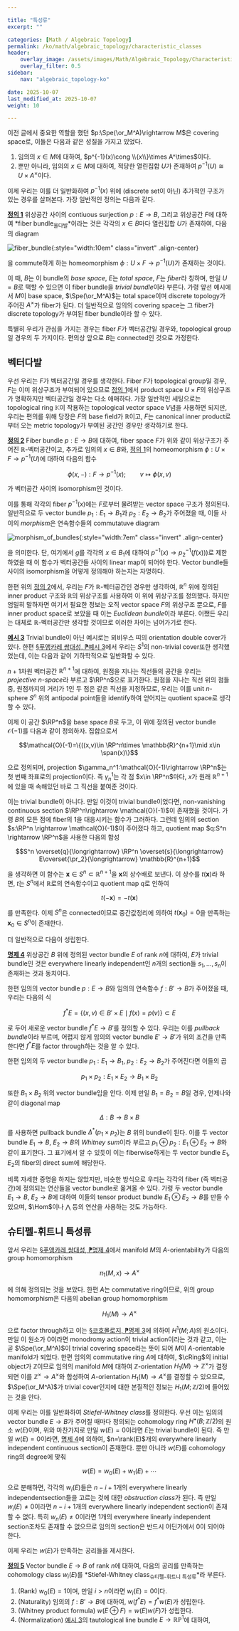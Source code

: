 ```yaml
---

title: "특성류"
excerpt: ""

categories: [Math / Algebraic Topology]
permalink: /ko/math/algebraic_topology/characteristic_classes
header:
    overlay_image: /assets/images/Math/Algebraic_Topology/Characteristic_classes.png
    overlay_filter: 0.5
sidebar: 
    nav: "algebraic_topology-ko"

date: 2025-10-07
last_modified_at: 2025-10-07
weight: 10

---
```


이전 글에서 중요한 역할을 했던 $p:\Spe(\or_M^A)\rightarrow M$은 covering space로, 이들은 다음과 같은 성질을 가지고 있었다. 

1. 임의의 $x\in M$에 대하여, $p^{-1}(x)\cong \\{x\\}\times A^\times$이다. 
2. 뿐만 아니라, 임의의 $x\in M$에 대하여, 적당한 열린집합 $U$가 존재하여 $p^{-1}(U)\cong U\times A^\times$이다.

이제 우리는 이를 더 일반화하여 $p^{-1}(x)$ 위에 (discrete set이 아닌) 추가적인 구조가 있는 경우를 살펴본다. 가장 일반적인 정의는 다음과 같다. 

<div class="definition" markdown="1">

<ins id="def1">**정의 1**</ins> 위상공간 사이의 contiuous surjection $p:E \rightarrow B$, 그리고 위상공간 $F$에 대하여 *fiber bundle<sub>올다발</sub>*이라는 것은 각각의 $x\in B$마다 열린집합 $U$가 존재하여, 다음의 diagram

![fiber_bundle](/assets/images/Math/Algebraic_Topology/Characteristic_classes-1.png){:style="width:10em" class="invert" .align-center}

을 commute하게 하는 homeomorphism $\phi:U\times F\rightarrow p^{-1}(U)$가 존재하는 것이다. 

</div>

이 때, $B$는 이 bundle의 *base space*, $E$는 *total space*, $F$는 *fiber*라 칭하며, 만일 $U=B$로 택할 수 있으면 이 fiber bundle을 *trivial bundle*이라 부른다. 가령 앞선 예시에서 $M$이 base space, $\Spe(\or_M^A)$는 total space이며 discrete topology가 주어진 $A^\times$가 fiber가 된다. 더 일반적으로 임의의 covering space는 그 fiber가 discrete topology가 부여된 fiber bundle이라 할 수 있다.

특별히 우리가 관심을 가지는 경우는 fiber $F$가 벡터공간일 경우와, topological group일 경우의 두 가지이다. 편의상 앞으로 $B$는 connected인 것으로 가정한다. 

## 벡터다발

우선 우리는 $F$가 벡터공간일 경우를 생각한다. Fiber $F$가 topological group일 경우, $F$는 이미 위상구조가 부여되어 있으므로 [정의 1](#def1)에서 product space $U\times F$의 위상구조가 명확하지만 벡터공간일 경우는 다소 애매하다. 가장 일반적인 세팅으로는 topological ring $\mathbb{K}$이 작용하는 topological vector space $V$념을 사용하면 되지만, 우리는 편의를 위해 당장은 $F$의 base field가 $\mathbb{R}$이고, $F$는 canonical inner product로부터 오는 metric topology가 부여된 공간인 경우만 생각하기로 한다.

<div class="definition" markdown="1">

<ins id="def2">**정의 2**</ins> Fiber bundle $p:E \rightarrow B$에 대하여, fiber space $F$가 위와 같이 위상구조가 주어진 $\mathbb{R}$-벡터공간이고, 추가로 임의의 $x\in B$와, [정의 1](#def1)의 homeomorphism $\phi:U\times  F\rightarrow p^{-1}(U)$에 대하여 다음의 함수

$$\phi(x,-):F \rightarrow p^{-1}(x);\qquad v\mapsto \phi(x,v)$$

가 벡터공간 사이의 isomorphism인 것이다. 

</div>

이를 통해 각각의 fiber $p^{-1}(x)$에는 $F$로부터 물려받는 vector space 구조가 정의된다. 일반적으로 두 vector bundle $p_1:E_1 \rightarrow B_1$과 $p_2:E_2\rightarrow B_2$가 주어졌을 때, 이들 사이의 *morphism*은 연속함수들의 commutatuve diagram

![morphism_of_bundles](/assets/images/Math/Algebraic_Topology/Characteristic_classes-2.png){:style="width:7em" class="invert" .align-center}

을 의미한다. 단, 여기에서 $g$를 각각의 $x\in B_1$에 대하여 $p^{-1}(x)\rightarrow p_2^{-1}(f(x)))$로 제한하였을 때 이 함수가 벡터공간들 사이의 linear map이 되어야 한다.  Vector bundle들 사이의 isomorphism을 어떻게 정의해야 하는지는 자명하다. 

한편 위의 [정의 2](#def2)에서, 우리는 $F$가 $\mathbb{R}$-벡터공간인 경우만 생각하여, $\mathbb{R}^n$ 위에 정의된 inner product 구조와 $\mathbb{R}$의 위상구조를 사용하여 이 위에 위상구조를 정의했다. 하지만 엄밀히 말하자면 여기서 필요한 정보는 오직 vector space $F$의 위상구조 뿐으로, $F$를 inner product space로 보았을 때 이는 *Euclidean bundle*이라 부른다. 어쨌든 우리는 대체로 $\mathbb{R}$-벡터공간만 생각할 것이므로 이러한 차이는 넘어가기로 한다. 

<div class="example" markdown="1">

<ins id="ex3">**예시 3**</ins> Trivial bundle이 아닌 예시로는 뫼비우스 띠의 orientation double cover가 있다. 한편 [§푸앵카레 쌍대성, ⁋예시 3](/ko/math/algebraic_topology/Poincare_duality#ex3)에서 우리는 $S^1$의 non-trivial cover또한 생각했었는데, 이는 다음과 같이 기하학적으로 일반화할 수 있다. 

$n+1$차원 벡터공간 $\mathbb{R}^{n+1}$에 대하여, 원점을 지나는 직선들의 공간을 우리는 *projective $n$-space*라 부르고 $\RP^n$으로 표기한다. 원점을 지나는 직선 위의 점들 중, 원점까지의 거리가 $1$인 두 점은 같은 직선을 지정하므로, 우리는 이를 unit $n$-sphere $S^n$ 위의 antipodal point들을 identify하여 얻어지는 quotient space로 생각할 수 있다. 

이제 이 공간 $\RP^n$을 base space $B$로 두고, 이 위에 정의된 vector bundle $\mathcal{O}(-1)$를 다음과 같이 정의하자. 집합으로서 

$$\mathcal{O}(-1)=\{((x,v)\in \RP^n\times \mathbb{R}^{n+1}\mid x\in \span(x)\}$$

으로 정의되며, projection $\gamma_n^1:\mathcal{O}(-1)\rightarrow \RP^n$는 첫 번째 좌표로의 projection이다. 즉 $\gamma_n^1$는 각 점 $x\in \RP^n$마다, $x$가 원래 $\mathbb{R}^{n+1}$에 있을 때 속해있던 바로 그 직선을 붙여준 것이다.

이는 trivial bundle이 아니다. 만일 이것이 trivial bundle이었다면, non-vanishing continuous section $\RP^n\rightarrow \mathcal{O}(-1)$이 존재했을 것이다. 가령 $B$의 모든 점에 fiber의 $1$을 대응시키는 함수가 그러하다. 그런데 임의의 section $s:\RP^n \rightarrow \mathcal{O}(-1)$이 주어졌다 하고, quotient map $q:S^n \rightarrow \RP^n$을 사용한 다음의 합성

$$S^n \overset{q}{\longrightarrow} \RP^n \overset{s}{\longrightarrow} E\overset{\pr_2}{\longrightarrow} \mathbb{R}^{n+1}$$

을 생각하면 이 함수는 $\mathbf{x}\in S^n\subset\mathbb{R}^{n+1}$을 $\mathbf{x}$의 상수배로 보낸다. 이 상수를 $t(\mathbf{x})$라 하면, $t$는 $S^n$에서 $\mathbb{R}$로의 연속함수이고 quotient map $q$로 인하여

$$t(-\mathbf{x})=-t(\mathbf{x})$$

를 만족한다. 이제 $S^n$은 connected이므로 중간값정리에 의하여 $t(\mathbf{x}_0)=0$을 만족하는 $\mathbf{x}_0\in S^n$이 존재한다. 

</div>

더 일반적으로 다음이 성립한다. 

<div class="proposition" markdown="1">

<ins id="prop4">**명제 4**</ins> 위상공간 $B$ 위에 정의된 vector bundle $E$ of rank $n$에 대하여, $E$가 trivial bundle인 것은 everywhere linearly independent인 $n$개의 section들 $s_1,\ldots, s_n$이 존재하는 것과 동치이다. 

</div>

한편 임의의 vector bundle $p:E \rightarrow B$와 임의의 연속함수 $f:B'\rightarrow B$가 주어졌을 때, 우리는 다음의 식

$$f^\ast E=\{(x,v)\in B'\times E\mid f(x)=p(v)\}\subset E$$

로 두어 새로운 vector bundle $f^\ast E \rightarrow B'$를 정의할 수 있다. 우리는 이를 *pullback bundle*이라 부르며, 어렵지 않게 임의의 vector bundle $E' \rightarrow B'$가 위의 조건을 만족한다면 $f^\ast E$를 factor through하는 것을 알 수 있다. 

한편 임의의 두 vector bundle $p_1:E_1\rightarrow B_1$, $p_2:E_2\rightarrow B_2$가 주어진다면 이들의 곱 

$$p_1\times p_2: E_1\times E_2 \rightarrow B_1\times B_2$$

또한 $B_1\times B_2$ 위의 vector bundle임을 안다. 이제 만일 $B_1=B_2=B$일 경우, 언제나와 같이 diagonal map

$$\Delta: B\rightarrow B\times B$$

를 사용하면 pullback bundle $\Delta^\ast(p_1\times p_2)$는 $B$ 위의 bundle이 된다. 이를 두 vector bundle $E_1\rightarrow B$, $E_2\rightarrow B$의 *Whitney sum*이라 부르고 $p_1\oplus p_2:E_1\oplus E_2\rightarrow B$와 같이 표기한다. 그 표기에서 알 수 있듯이 이는 fiberwise하게는 두 vector bundle $E_1,E_2$의 fiber의 direct sum에 해당한다. 

비록 자세한 증명을 하지는 않았지만, 비슷한 방식으로 우리는 각각의 fiber (즉 벡터공간)에 정의되는 연산들을 vector bundle로 옮겨올 수 있다. 가령 두 vector bundle $E_1\rightarrow B$, $E_2 \rightarrow B$에 대하여 이들의 tensor product bundle $E_1\otimes E_2 \rightarrow B$를 만들 수 있으며, $\Hom$이나 $\bigwedge$ 등의 연산을 사용하는 것도 가능하다. 

## 슈티펠-휘트니 특성류

앞서 우리는 [§푸앵카레 쌍대성, ⁋명제 4](/ko/math/algebraic_topology/Poincare_duality#prop4)에서 manifold $M$의 $A$-orientability가 다음의 group homomorphism

$$\pi_1(M,x)\rightarrow A^\times$$

에 의해 정의되는 것을 보았다. 한편 $A$는 commutative ring이므로, 위의 group homomorphism은 다음의 abelian group homomorphism

$$H_1(M)\rightarrow A^\times$$

으로 factor through하고 이는 [§코호몰로지, ⁋명제 3](/ko/math/algebraic_topology/cohomology#prop3)에 의하여 $H^1(M;A)$의 원소이다. 만일 이 원소가 $0$이라면 monodromy action이 trivial action이라는 것과 같고, 이는 곧 $\Spe(\or_M^A)$이 trivial covering space라는 뜻이 되어 $M$이 $A$-orientable manifold가 되었다. 한편 임의의 commutative ring $A$에 대하여, $\cRing$의 initial object가 $\mathbb{Z}$이므로 임의의 manifold $M$에 대하여 $\mathbb{Z}$-orientation $H_1(M)\rightarrow \mathbb{Z}^\times$가 결정되면 이를 $\mathbb{Z}^\times\rightarrow A^\times$와 합성하여 $A$-orientation $H_1(M)\rightarrow A^\times$를 결정할 수 있으므로, $\Spe(\or_M^A)$가 trivial cover인지에 대한 본질적인 정보는 $H_1(M;\mathbb{Z}/2)$에 들어있는 것을 안다.

이제 우리는 이를 일반화하여 *Stiefel-Whitney class*를 정의한다. 우선 이는 임의의 vector bundle $E\rightarrow B$가 주어질 때마다 정의되는 cohomology ring $H^\bullet(B;\mathbb{Z}/2)$의 원소 $w(E)$이며, 위와 마찬가지로 만일 $w(E)=0$이라면 $E$는 trivial bundle이 된다. 즉 만일 $w(E)=0$이라면, [명제 4](#prop4)에 의하여, $n=\rank(E)$개의 everywhere linearly independent continuous section이 존재한다. 뿐만 아니라 $w(E)$를 cohomology ring의 degree에 맞춰 

$$w(E)=w_0(E)+w_1(E)+\cdots$$

으로 분해하면, 각각의 $w_i(E)$들은 $n-i+1$개의 everywhere linearly independentsection들을 고르는 것에 대한 *obstruction class*가 된다. 즉 만일 $w_i(E)\neq 0$이라면 $n-i+1$개의 everywhere linearly independent section이 존재할 수 없다. 특히 $w_n(E)\neq 0$이라면 $1$개의 everywhere linearly independent section조차도 존재할 수 없으므로 임의의 section은 반드시 어딘가에서 $0$이 되어야 한다.

이제 우리는 $w(E)$가 만족하는 공리들을 제시한다. 

<div class="definition" markdown="1">

<ins id="def5">**정의 5**</ins> Vector bundle $E \rightarrow B$ of rank $n$에 대하여, 다음의 공리를 만족하는 cohomology class $w_i(E)$를 *Stiefel-Whitney class<sub>슈티펠-휘트니 특성류</sub>*라 부른다. 

1. (Rank) $w_0(E)=1$이며, 만일 $i>n$이라면 $w_i(E)=0$이다. 
2. (Naturality) 임의의 $f:B'\rightarrow B$에 대하여, $w(f^\ast E)=f^\ast w(E)$가 성립한다. 
3. (Whitney product formula) $w(E\oplus F)=w(E)w(F)$가 성립한다. 
4. (Normalization) [예시 3](#ex3)의 tautological line bundle $E \rightarrow \mathbb{RP}^1$에 대하여, 

</div>